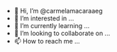 - 👋 Hi, I’m @carmelamacaraaeg
- 👀 I’m interested in ...
- 🌱 I’m currently learning ...
- 💞️ I’m looking to collaborate on ...
- 📫 How to reach me ...

<!---
carmelamacaraaeg/carmelamacaraaeg is a ✨ special ✨ repository because its `README.md` (this file) appears on your GitHub profile.
You can click the Preview link to take a look at your changes.
--->
